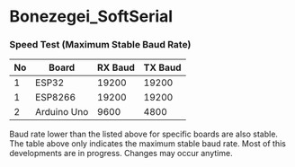 # Bonezegei_SoftSerial
### Speed Test (Maximum Stable Baud Rate)
| No | Board      | RX Baud | TX Baud |
|----|------------|---------|---------|
| 1  |ESP32       | 19200   | 19200   |
| 1  |ESP8266     | 19200   | 19200   |
| 2  |Arduino Uno | 9600    | 4800    |

Baud rate lower than the listed above for specific boards are also stable. The table above only indicates the maximum stable baud rate. Most of this developments are in progress. Changes may occur anytime. 


